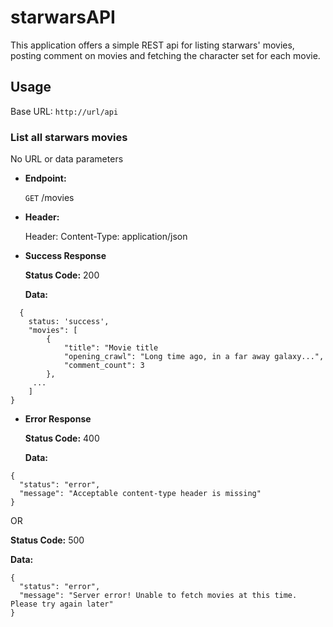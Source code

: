 # starwarsAPI
This application offers a simple REST api for listing starwars' movies, posting comment on movies 
and fetching the character set for each movie.

## Usage
Base URL: `http://url/api`

### List all starwars movies

No URL or data parameters

* **Endpoint:**

  `GET` /movies
  
* **Header:**  

  Header: Content-Type: application/json
  
* **Success Response**

  **Status Code:** 200
  
  **Data:**
```
  {
    status: 'success',
    "movies": [
        {
            "title": "Movie title
            "opening_crawl": "Long time ago, in a far away galaxy...",
            "comment_count": 3
        },
     ...
    ]
}    
```

* **Error Response**

  **Status Code:** 400
  
  **Data:**
```
{
  "status": "error",
  "message": "Acceptable content-type header is missing"
}
```
OR

  **Status Code:** 500
  
  **Data:**
  
```
{
  "status": "error",
  "message": "Server error! Unable to fetch movies at this time. Please try again later"
}
```

  




